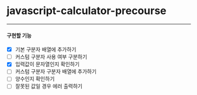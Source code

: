 # javascript-calculator-precourse

---

#### 구현할 기능

- [x] 기본 구분자 배열에 추가하기
- [ ] 커스텀 구분자 사용 여부 구분하기
- [x] 입력값이 문자열인지 확인하기
- [ ] 커스텀 구분자 구분자 배열에 추가하기
- [ ] 양수인지 확인하기
- [ ] 잘못된 값일 경우 에러 출력하기
